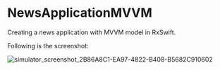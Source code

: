 # NewsApplicationMVVM
Creating a news application with MVVM model in RxSwift.

Following is the screenshot:

![simulator_screenshot_2B86A8C1-EA97-4822-B408-B5682C910602](https://user-images.githubusercontent.com/81296575/226156641-69621717-3eac-4f7f-b740-e89edb411258.png)
